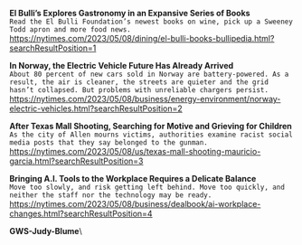 **El Bulli’s Explores Gastronomy in an Expansive Series of Books**\
`Read the El Bulli Foundation’s newest books on wine, pick up a Sweeney Todd apron and more food news.`\
https://nytimes.com/2023/05/08/dining/el-bulli-books-bullipedia.html?searchResultPosition=1

**In Norway, the Electric Vehicle Future Has Already Arrived**\
`About 80 percent of new cars sold in Norway are battery-powered. As a result, the air is cleaner, the streets are quieter and the grid hasn’t collapsed. But problems with unreliable chargers persist.`\
https://nytimes.com/2023/05/08/business/energy-environment/norway-electric-vehicles.html?searchResultPosition=2

**After Texas Mall Shooting, Searching for Motive and Grieving for Children**\
`As the city of Allen mourns victims, authorities examine racist social media posts that they say belonged to the gunman.`\
https://nytimes.com/2023/05/08/us/texas-mall-shooting-mauricio-garcia.html?searchResultPosition=3

**Bringing A.I. Tools to the Workplace Requires a Delicate Balance**\
`Move too slowly, and risk getting left behind. Move too quickly, and neither the staff nor the technology may be ready.`\
https://nytimes.com/2023/05/08/business/dealbook/ai-workplace-changes.html?searchResultPosition=4

**GWS-Judy-Blume**\
